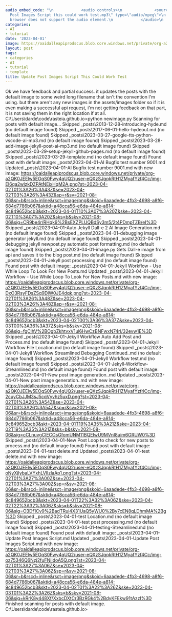 ```yaml
---
audio_embed_code: "\n            <audio controls>\n              <source src=\"/assets/audio/2023-04-01-Update
  Post Images Script this could work test.mp3\" type=\"audio/mpeg\">\n              Your
  browser does not support the audio element.\n            </audio>\n            "
categories:
- AI
- tutorial
date: '2023-04-01'
image: https://oaidalleapiprodscus.blob.core.windows.net/private/org-a2QK0JEElw5EOqS0Fwy4qUQ2/user-eQXzSJqpkRtH1ZMyafYzf4Cc/img-qmasEEjBfZZYTJPUoQdUUn0m.png?st=2023-04-02T01%3A40%3A50Z&se=2023-04-02T03%3A40%3A50Z&sp=r&sv=2021-08-06&sr=b&rscd=inline&rsct=image/png&skoid=6aaadede-4fb3-4698-a8f6-684d7786b067&sktid=a48cca56-e6da-484e-a814-9c849652bcb3&skt=2023-04-01T09%3A00%3A48Z&ske=2023-04-02T09%3A00%3A48Z&sks=b&skv=2021-08-06&sig=KtWxBhH1xwp8Jsz2LnSAe80KW/lWM4AZZY07qL/WiU8%3D
layout: post
tags:
- categories
- AI
- tutorial
- template
title: Update Post Images Script This Could Work Test
---
```


Ok we have feedback and partial success. it updates the posts with the default image to some weird long filename that isn't the convention I'm using. but there aren't any new images in the assets/images folder so if it is even making a successful api request, i'm not getting feedback on that part, it is not saving them in the right location if at all. C:\\Users\\darde\\code\\rasteia.github.io>python newimage.py Scanning for posts with default image... Skipped \_posts\\2013-12-28-introducing-hyde.md (no default image found) Skipped \_posts\\2017-06-01-hello-hydeout.md (no default image found) Skipped \_posts\\2023-03-27-google-tts-python-vscode-ai-mp3.md (no default image found) Skipped \_posts\\2023-03-28-add-image-jekyll-post-ai-mp3.md (no default image found) Skipped \_posts\\2023-03-29-setup-jekyll-github-pages.md (no default image found) Skipped \_posts\\2023-03-29-template.md (no default image found) Found post with default image: \_posts\\2023-04-01-AI Bugfix test number 9001.md Updated \_posts\\2023-04-01-AI Bugfix test number 9001.md with new image: https://oaidalleapiprodscus.blob.core.windows.net/private/org-a2QK0JEElw5EOqS0Fwy4qUQ2/user-eQXzSJqpkRtH1ZMyafYzf4Cc/img-EI6qa2wlzkDZPAtNEixHqM2A.png?st=2023-04-02T01%3A26%3A43Z&se=2023-04-02T03%3A26%3A43Z&sp=r&sv=2021-08-06&sr=b&rscd=inline&rsct=image/png&skoid=6aaadede-4fb3-4698-a8f6-684d7786b067&sktid=a48cca56-e6da-484e-a814-9c849652bcb3&skt=2023-04-01T10%3A07%3A20Z&ske=2023-04-02T10%3A07%3A20Z&sks=b&skv=2021-08-06&sig=CR9be4r/RHqk9%2BsEXZPLUQBdSy3m5/2t4PDmpTZB/eI%3D Skipped \_posts\\2023-04-01-Auto Jekyll Dall-e 2 AI Image Generation.md (no default image found) Skipped \_posts\\2023-04-01-debugging image generator jekyll.md (no default image found) Skipped \_posts\\2023-04-01-debugging jekyll newpost.py automatic post formatting.md (no default image found) Skipped \_posts\\2023-04-01-image.py Gets Dall-e image from api and saves it to the blog post.md (no default image found) Skipped \_posts\\2023-04-01-Jekyll post processing.md (no default image found) Found post with default image: \_posts\\2023-04-01-Jekyll Workflow - Use While Loop To Look For New Posts.md Updated \_posts\\2023-04-01-Jekyll Workflow - Use While Loop To Look For New Posts.md with new image: https://oaidalleapiprodscus.blob.core.windows.net/private/org-a2QK0JEElw5EOqS0Fwy4qUQ2/user-eQXzSJqpkRtH1ZMyafYzf4Cc/img-DxO3RsyFDsZSq9DlW0JE4dqk.png?st=2023-04-02T01%3A26%3A48Z&se=2023-04-02T03%3A26%3A48Z&sp=r&sv=2021-08-06&sr=b&rscd=inline&rsct=image/png&skoid=6aaadede-4fb3-4698-a8f6-684d7786b067&sktid=a48cca56-e6da-484e-a814-9c849652bcb3&skt=2023-04-02T00%3A36%3A37Z&ske=2023-04-03T00%3A36%3A37Z&sks=b&skv=2021-08-06&sig=fgClhV%2BOgbZkhtvxV1ul6HwCzBNFwxN74rl/32evw1E%3D Skipped \_posts\\2023-04-01-Jekyll Workflow Auto Add Post and Process.md (no default image found) Skipped \_posts\\2023-04-01-Jekyll Workflow File Location.md (no default image found) Skipped \_posts\\2023-04-01-Jekyll Workflow Streamlined Debugging Continued..md (no default image found) Skipped \_posts\\2023-04-01-Jekyll Workflow test.md (no default image found) Skipped \_posts\\2023-04-01-Jekyll-Workflow-Streamlined.md (no default image found) Found post with default image: \_posts\\2023-04-01-New post image generation..md Updated \_posts\\2023-04-01-New post image generation..md with new image: https://oaidalleapiprodscus.blob.core.windows.net/private/org-a2QK0JEElw5EOqS0Fwy4qUQ2/user-eQXzSJqpkRtH1ZMyafYzf4Cc/img-2cuyCbJJM3sJ5cqVyvhz5uxD.png?st=2023-04-02T01%3A26%3A54Z&se=2023-04-02T03%3A26%3A54Z&sp=r&sv=2021-08-06&sr=b&rscd=inline&rsct=image/png&skoid=6aaadede-4fb3-4698-a8f6-684d7786b067&sktid=a48cca56-e6da-484e-a814-9c849652bcb3&skt=2023-04-01T19%3A35%3A21Z&ske=2023-04-02T19%3A35%3A21Z&sks=b&skv=2021-08-06&sig=cCLnuvgClECOsGfomUNM11BQEIwU9MVnI8uim6GRUW0%3D Skipped \_posts\\2023-04-01-New Post Loop to check for new posts to process.md (no default image found) Found post with default image: \_posts\\2023-04-01-test delete.md Updated \_posts\\2023-04-01-test delete.md with new image: https://oaidalleapiprodscus.blob.core.windows.net/private/org-a2QK0JEElw5EOqS0Fwy4qUQ2/user-eQXzSJqpkRtH1ZMyafYzf4Cc/img-oNyXjIybaLVYxhLVlIzlaAp1.png?st=2023-04-02T01%3A27%3A00Z&se=2023-04-02T03%3A27%3A00Z&sp=r&sv=2021-08-06&sr=b&rscd=inline&rsct=image/png&skoid=6aaadede-4fb3-4698-a8f6-684d7786b067&sktid=a48cca56-e6da-484e-a814-9c849652bcb3&skt=2023-04-01T22%3A32%3A06Z&ske=2023-04-02T22%3A32%3A06Z&sks=b&skv=2021-08-06&sig=O3Df1Cv9%2BadTRui4X31UaQ5yWU0%2By7cEN8qLDhmMA%2Bg%3D Skipped \_posts\\2023-04-01-test Location.md (no default image found) Skipped \_posts\\2023-04-01-test post processing.md (no default image found) Skipped \_posts\\2023-04-01-testing-Streamlined.md (no default image found) Found post with default image: \_posts\\2023-04-01-Update Post Images Script.md Updated \_posts\\2023-04-01-Update Post Images Script.md with new image: https://oaidalleapiprodscus.blob.core.windows.net/private/org-a2QK0JEElw5EOqS0Fwy4qUQ2/user-eQXzSJqpkRtH1ZMyafYzf4Cc/img-oz75346Q6Nzj2fuFNiIdoA5Q.png?st=2023-04-02T01%3A27%3A06Z&se=2023-04-02T03%3A27%3A06Z&sp=r&sv=2021-08-06&sr=b&rscd=inline&rsct=image/png&skoid=6aaadede-4fb3-4698-a8f6-684d7786b067&sktid=a48cca56-e6da-484e-a814-9c849652bcb3&skt=2023-04-02T01%3A22%3A26Z&ske=2023-04-03T01%3A22%3A26Z&sks=b&skv=2021-08-06&sig=kRrK8y448Xf/XxbcDXtCr3BzRGk4%2BdyKFEkw91tAzzI%3D Finished scanning for posts with default image. C:\\Users\\darde\\code\\rasteia.github.io>